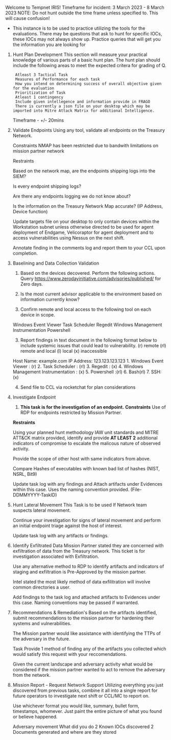 Welcome to Tempnet IRIS!
Timeframe for incident: 3 March 2023 - 8 March 2023
NOTE: Do not hunt outside the time frame unless specified to. This will cause confusion!
- This instance is to be used to practice utilizing the tools for the evaluations. There may be questions that ask to hunt for specific IOCs, these IOCs may not always show up. Practice queries that will get you the information you are looking for



1. Hunt Plan Development
	This section will measure your practical knowledge of various parts of a basic hunt plan. The hunt plan should include the following areas to meet the expected critera for grading of Q.
	
		Atleast 3 Tactical Task
		Measures of Performance for each task
		How you intend on determining success of overall objective given for the evaluation
		Prioritization of Task
		Atleast 1 contingency
		Include given intellegence and information provide in FRAGO
		There is currently a json file on your desktop which may be imported into Mitre Attack Matrix for additional Intelligence.
	
	Timeframe - +/- 20mins

2. Validate Endpoints 
	Using any tool, validate all endpoints on the Treasury Network.
	
	Constraints NMAP has been restricted due to bandwith limitations on mission partner network
	
	Restraints
	
	Based on the network map, are the endpoints shipping logs into the SIEM?
	
	Is every endpoint shipping logs?
	
	Are there any endpoints logging we do not know about?
	
	Is the information on the Treasury Network Map accurate? (IP Address, Device function)
	
	Update targets file on your desktop to only contain devices within the Workstation subnet unless otherwise directed to be used for agent deployment of Endgame, Velicoraptor for agent deployment and to access vulnerabilities using Nessus on the next shift.
	
	Annotate finding in the comments log and report them to your CCL upon completion.

3. Baselining and Data Collection Validation
	1. Based on the devices decovered. Perform the following actions.
	Query https://www.zerodayinitiative.com/advisories/published/ for Zero days. 
	
	1. Is the most current advisor applicable to the environment based on information currently know?
	
	2. Confirm remote and local access to the following tool on each device in scope.
	
	Windows Event Viewer
	Task Scheduler
	Regedit
	Windows Management Instrumentation
	Powershell
	
	3. Report findings in text document in the following format below to include systemic issues that could lead to vulnerability. (r) remote (rl) remote and local (l) local (x) inaccessible
	
	
	Host Name: example.com
	IP Address: 123.123.123.123
	    1. Windows Event Viewer : (r)
	    2. Task Scheduler : (rl)
	    3. Regedit : (x)
	    4. Windows Management Instrumentation : (x)
	    5. Powershell :(rl)
	    6. Bash(rl)
	    7. SSH: (x)
	
	4. Send file to CCL via rocketchat for plan considerations 

4. Investigate Endpoint
	1. **This task is for the investigation of an endpoint.**
	**Constraints** Use of RDP for endpoints restricted by Mission Partner.
	
	**Restraints** 
	
	
	Using your planned hunt methodology IAW unit standards and MITRE ATT&CK matrix provided, identify and provide **AT LEAST 2** additional indicators of compromise to escalate the malicous nature of observed activity.
	
	Provide the scope of other host with same indicators from above.
	
	Compare Hashes of executables with known bad list of hashes (NIST, NSRL, Bit9)
	
	
	
	Update task log with any findings and Attach artifacts under Evidences within this case. Uses the naming convention provided. (File-DDMMYYYY-TaskID)
	
5. Hunt Lateral Movement
	This Task is to be used If Network team suspects lateral movement. 
	
	Continue your investigation for signs of lateral movement and perform an initial endpoint triage against the host of interest.
	
	Update task log with any artifacts or findings.

6. Identify Exfiltrated Data
	Mission Partner stated they are concerned with exfiltration of data from the Treasury network. This ticket is for investigation associated with Exfiltration.
		
	Use any alternative method to RDP to identify artifacts and indicators of staging and exfiltration is Pre-Approved by the mission partner.
		
	Intel stated the most likely method of data exfilitration will involve common directories a user.
		
	Add findings to the task log and attached artifacts to Evidences under this case. Naming conventions may be passed if warranted.

7. Recommendations & Remediation's
	Based on the artifacts identified, submit recommendations to the mission partner for hardening their systems and vulnerabilities.
	
	The Mission partner would like assistance with identifying the TTPs of the adversary in the future.
	
	Task Provide 1 method of finding any of the artifacts you collected which would satisfy this request with your reccomendations.
	
	Given the current landscape and adversary activity what would be considered if the mission partner wanted to act to remove the adversary from the network.

8. Mission Report - Request Network Support
	Utilizing everything you just discovered from previous tasks, combine it all into a single report for future operators to investigate next shift or CCL/MC to report on.
	
	Use whichever format you would like, summary, bullet form, timestamps, whomever. Just paint the entire picture of what you found or believe happened.
	
	Adversary movement
	What did you do
	2 Known IOCs discovered
	2 Documents generated and where are they stored
	 

